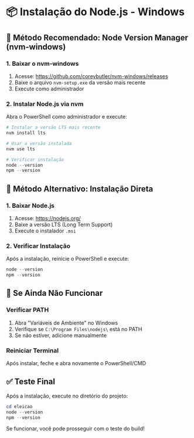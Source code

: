 # 📦 Instalação do Node.js - Windows

## 🚀 Método Recomendado: Node Version Manager (nvm-windows)

### 1. Baixar o nvm-windows
1. Acesse: https://github.com/coreybutler/nvm-windows/releases
2. Baixe o arquivo `nvm-setup.exe` da versão mais recente
3. Execute como administrador

### 2. Instalar Node.js via nvm
Abra o PowerShell como administrador e execute:

```powershell
# Instalar a versão LTS mais recente
nvm install lts

# Usar a versão instalada
nvm use lts

# Verificar instalação
node --version
npm --version
```

## 🔧 Método Alternativo: Instalação Direta

### 1. Baixar Node.js
1. Acesse: https://nodejs.org/
2. Baixe a versão LTS (Long Term Support)
3. Execute o instalador `.msi`

### 2. Verificar Instalação
Após a instalação, reinicie o PowerShell e execute:

```powershell
node --version
npm --version
```

## 🐛 Se Ainda Não Funcionar

### Verificar PATH
1. Abra "Variáveis de Ambiente" no Windows
2. Verifique se `C:\Program Files\nodejs\` está no PATH
3. Se não estiver, adicione manualmente

### Reiniciar Terminal
Após instalar, feche e abra novamente o PowerShell/CMD

## ✅ Teste Final

Após a instalação, execute no diretório do projeto:

```powershell
cd eleicao
node --version
npm --version
```

Se funcionar, você pode prosseguir com o teste do build!

